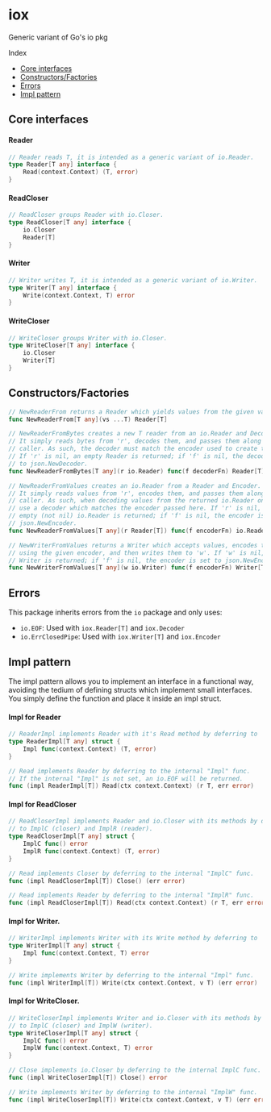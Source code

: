 # iox
Generic variant of Go's io pkg

Index 
- [Core interfaces](#core-interfaces)
- [Constructors/Factories](#constructorsfactories)
- [Errors](errors)
- [Impl pattern](#impl-pattern)



## Core interfaces

#### Reader
```go
// Reader reads T, it is intended as a generic variant of io.Reader.
type Reader[T any] interface {
	Read(context.Context) (T, error)
}
```

#### ReadCloser
```go
// ReadCloser groups Reader with io.Closer.
type ReadCloser[T any] interface {
	io.Closer
	Reader[T]
}
```

#### Writer
```go
// Writer writes T, it is intended as a generic variant of io.Writer.
type Writer[T any] interface {
	Write(context.Context, T) error
}
```

#### WriteCloser
```go
// WriteCloser groups Writer with io.Closer.
type WriteCloser[T any] interface {
	io.Closer
	Writer[T]
}
```



## Constructors/Factories


```go
// NewReaderFrom returns a Reader which yields values from the given vals.
func NewReaderFrom[T any](vs ...T) Reader[T]
```

```go
// NewReaderFromBytes creates a new T reader from an io.Reader and Decoder.
// It simply reads bytes from 'r', decodes them, and passes them along to the
// caller. As such, the decoder must match the encoder used to create the bytes.
// If 'r' is nil, an empty Reader is returned; if 'f' is nil, the decoder is set
// to json.NewDecoder.
func NewReaderFromBytes[T any](r io.Reader) func(f decoderFn) Reader[T]
```

```go
// NewReaderFromValues creates an io.Reader from a Reader and Encoder.
// It simply reads values from 'r', encodes them, and passes them along to the
// caller. As such, when decoding values from the returned io.Reader one should
// use a decoder which matches the encoder passed here. If 'r' is nil, an
// empty (not nil) io.Reader is returned; if 'f' is nil, the encoder is set to
// json.NewEncoder. 
func NewReaderFromValues[T any](r Reader[T]) func(f encoderFn) io.Reader
```

```go
// NewWriterFromValues returns a Writer which accepts values, encodes them
// using the given encoder, and then writes them to 'w'. If 'w' is nil, an empty
// Writer is returned; if 'f' is nil, the encoder is set to json.NewEncoder.
func NewWriterFromValues[T any](w io.Writer) func(f encoderFn) Writer[T]
```



## Errors
This package inherits errors from the `io` package and only uses:
- `io.EOF`: Used with `iox.Reader[T]` and `iox.Decoder`
- `io.ErrClosedPipe`: Used with `iox.Writer[T]` and `iox.Encoder`



## Impl pattern
The impl pattern allows you to implement an interface in a functional way, avoiding the tedium of defining structs which implement small interfaces. You simply define the function and place it inside an impl struct.

#### Impl for Reader
```go
// ReaderImpl implements Reader with it's Read method by deferring to 'Impl'.
type ReaderImpl[T any] struct {
	Impl func(context.Context) (T, error)
}

// Read implements Reader by deferring to the internal "Impl" func.
// If the internal "Impl" is not set, an io.EOF will be returned.
func (impl ReaderImpl[T]) Read(ctx context.Context) (r T, err error)
```

#### Impl for ReadCloser
```go
// ReadCloserImpl implements Reader and io.Closer with its methods by deferring
// to ImplC (closer) and ImplR (reader). 
type ReadCloserImpl[T any] struct {
	ImplC func() error
	ImplR func(context.Context) (T, error)
}

// Read implements Closer by deferring to the internal "ImplC" func.
func (impl ReadCloserImpl[T]) Close() (err error)

// Read implements Reader by deferring to the internal "ImplR" func.
func (impl ReadCloserImpl[T]) Read(ctx context.Context) (r T, err error)
```

#### Impl for Writer.
```go
// WriterImpl implements Writer with its Write method by deferring to 'Impl'.
type WriterImpl[T any] struct {
	Impl func(context.Context, T) error
}

// Write implements Writer by deferring to the internal "Impl" func.
func (impl WriterImpl[T]) Write(ctx context.Context, v T) (err error) 
```

#### Impl for WriteCloser.
```go
// WriteCloserImpl implements Writer and io.Closer with its methods by deferring
// to ImplC (closer) and ImplW (writer). 
type WriteCloserImpl[T any] struct {
	ImplC func() error
	ImplW func(context.Context, T) error
}

// Close implements io.Closer by deferring to the internal ImplC func.
func (impl WriteCloserImpl[T]) Close() error

// Write implements Writer by deferring to the internal "ImplW" func.
func (impl WriteCloserImpl[T]) Write(ctx context.Context, v T) (err error)
```